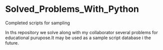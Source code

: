 # Solved_Problems_With_Python
Completed scripts for sampling 

In ths repository we solve along with my collaborator several problems for educational
purupose.It may be used as a sample script database i the future.
